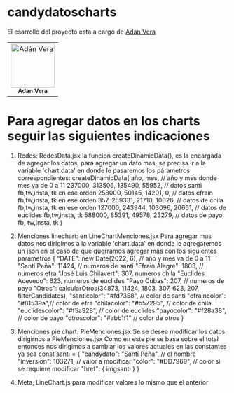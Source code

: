 # candydatoscharts


El esarrollo del proyecto esta a cargo de [Adan Vera](https://www.linkedin.com/in/adanvera/) 

<table>
  <tr>
    <td align="center"><a href="https://github.com/adanvera">
        <img src="https://avatars.githubusercontent.com/u/64652682?s=96&v=4" width="100px;" alt="Adán Vera"/><br />
            <sub><b>Adan Vera</b></sub></a></td>
  </tr>
</table>

# Para agregar datos en los charts seguir las siguientes indicaciones

1. Redes:  RedesData.jsx
la funcion createDinamicData(), es la encargada de agregar los datos,
para agregar un dato mas, se precisa ir a la variable 'chart.data'
en donde le pasaremos los párametros correspondientes:
createDinamicData(
    año, mes, // año y mes donde mes va de 0 a 11
    237000, 313506, 135490, 55952, // datos santi fb,tw,insta, tk en ese orden
    258000, 50145, 14201, 0,  // datos efrain fb,tw,insta, tk en ese orden
    357, 259331, 21710, 10026, // datos de chila fb,tw,insta, tk en ese orden
    127000, 243944, 103096, 20661, // datos de euclides fb,tw,insta, tk 
    588000, 85391, 49578, 23279, // datos de payo fb, tw,insta, tk 
)

2. Menciones linechart: en LineChartMenciones.jsx
Para agregar mas datos nos dirigimos a la variable 'chart.data' en donde
le agregaremos un json en el caso de que querramos agregar mas con los siguientes
parametros
{
    "DATE": new Date(2022, 6), // año y mes va de 0 a 11
    "Santi Peña": 11424, // numeros de santi
    "Efrain Alegre": 1803, // numeros efra
    "José Luis Chilavert": 307, numeros chila
    "Euclides Acevedo": 623, numeros de euclides
    "Payo Cubas": 207, // numeros de payo
    "Otros": calcularOtros(34873, 11424, 1803, 307, 623, 207, filterCandidates),
    "santicolor": "#fd7358", // color de santi
    "efraincolor": "#81539a",// color de efra
    "chilacolor": "#b57295", // color de chila
    "euclidescolor": "#f5a928", // color de euclides
    "payocolor": "#f28a38", // color de payo
    "otroscolor": "#abb1f1" // color de otros
}

2. Menciones pie chart: PieMenciones.jsx
Se se desea modificar los datos dirigirnos a PieMenciones.jsx
Como en este pie se basa sobre el total entonces nos dirigimos a 
cambiar los valores actuales en las constantes ya sea
const santi = {
        "candydato": "Santi Peña", // el nombre 
        "inversion": 103271, // valor a modificar
        "color": "#DD7969", // color si se requiere modificar
        "href": { imgsanti }
}

3. Meta, LineChart.js para modificar valores lo mismo que el anterior





